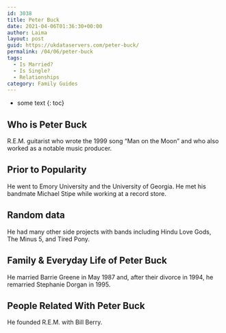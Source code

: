 ```yaml
---
id: 3038
title: Peter Buck
date: 2021-04-06T01:36:30+00:00
author: Laima
layout: post
guid: https://ukdataservers.com/peter-buck/
permalink: /04/06/peter-buck
tags:
  - Is Married?
  - Is Single?
  - Relationships
category: Family Guides
---
```


* some text
{: toc}


## Who is Peter Buck
                  
                  
                  
R.E.M. guitarist who wrote the 1999 song &#8220;Man on the Moon&#8221; and who also worked as a notable music producer.
                  
              
            
              
            
                
                
                
## Prior to Popularity
                  
                  
                  
He went to Emory University and the University of Georgia. He met his bandmate Michael Stipe while working at a record store.
                  
              
            
              
            
                
                
                
## Random data
                  
                  
                  
He had many other side projects with bands including Hindu Love Gods, The Minus 5, and Tired Pony.
                  
              
            
              
            
                
                
                
## Family & Everyday Life of Peter Buck
                  
                  
                  
He married Barrie Greene in May 1987 and, after their divorce in 1994, he remarried Stephanie Dorgan in 1995.
                  
              
            
              
            
                
                
                
## People Related With Peter Buck
                  
                  
                  
He founded R.E.M. with Bill Berry.
                  
              
            
              
            
                
              
            
              
              
            
            
              
            
          
          
          